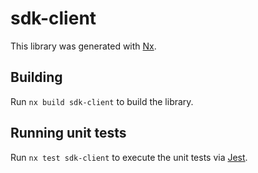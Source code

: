 # sdk-client

This library was generated with [Nx](https://nx.dev).

## Building

Run `nx build sdk-client` to build the library.

## Running unit tests

Run `nx test sdk-client` to execute the unit tests via [Jest](https://jestjs.io).
